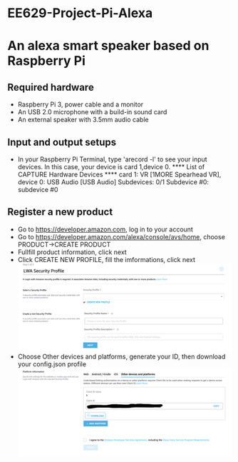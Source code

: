 # EE629-Project-Pi-Alexa

An alexa smart speaker based on Raspberry Pi
===
Required hardware
---
* Raspberry Pi 3, power cable and a monitor
* An USB 2.0 microphone with a build-in sound card
* An external speaker with 3.5mm audio cable

Input and output setups
---
* In your Raspberry Pi Terminal, type 'arecord -l' to see your input devices. In this case, your device is card 1,device 0. 
    **** List of CAPTURE Hardware Devices ****
    card 1: VR [1MORE Spearhead VR], device 0: USB Audio [USB Audio]
       Subdevices: 0/1
     Subdevice #0: subdevice #0


Register a new product
---
* Go to https://developer.amazon.com, log in to your account
* Go to https://developer.amazon.com/alexa/console/avs/home, choose PRODUCT->CREATE PRODUCT
* Fullfill product information, click next
* Click CREATE NEW PROFILE, fill the imformations, click next
![Image text](https://github.com/JCLiLC/EE629-Project-Pi-Alexa/blob/master/images/Screen%20Shot%202019-04-29%20at%204.33.39%20PM.png)
* Choose Other devices and platforms, generate your ID, then download your config.json profile
![Image text](https://github.com/JCLiLC/EE629-Project-Pi-Alexa/blob/master/images/Screen%20Shot%202019-04-29%20at%204.37.28%20PM.png)

